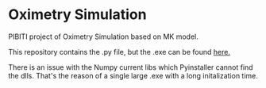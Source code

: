 # Oximetry Simulation

PIBITI project of Oximetry Simulation based on MK model.

This repository contains the .py file, but the .exe can be found [here.](https://unbbr-my.sharepoint.com/:u:/g/personal/170012441_aluno_unb_br/EU5jLfTJgiFHnqUn9Hge1HkB9XJ8LaUPHc73RS0S4xBwHw?e=Hk37F9)

There is an issue with the Numpy current libs which Pyinstaller cannot find the dlls. That's the reason of a single large .exe with a long initalization time.